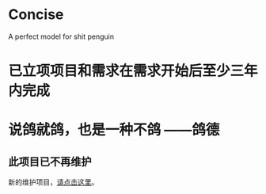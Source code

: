 # Concise
A perfect model for shit penguin
# 已立项项目和需求在需求开始后至少三年内完成
# 说鸽就鸽，也是一种不鸽 ——鸽德

## 此项目已不再维护

新的维护项目，[请点击这里](https://github.com/meowool/yabai)。
